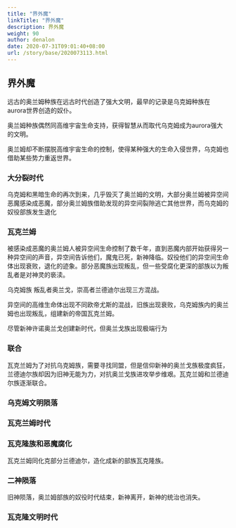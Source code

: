 ```yaml
---
title: "界外魔"
linkTitle: "界外魔"
description: 界外魔
weight: 90
author: denalon
date: 2020-07-31T09:01:40+08:00
url: /story/base/2020073113.html
---
```

## 界外魔

远古的奥兰姆种族在远古时代创造了强大文明，最早的记录是乌克姆种族在aurora世界创造的奴仆。

奥兰姆种族偶然同高维宇宙生命支持，获得智慧从而取代乌克姆成为aurora强大的文明。

奥兰姆却不断摆脱高维宇宙生命的控制，使得某种强大的生命入侵世界，乌克姆也借助某些势力重返世界。

### 大分裂时代

乌克姆和黑暗生命的再次到来，几乎毁灭了奥兰姆的文明，大部分奥兰姆被异空间恶魔感染成恶魔，部分奥兰姆族借助发现的异空间裂隙逃亡其他世界，而乌克姆的奴役部族发生退化

### 瓦克兰姆

被感染成恶魔的奥兰姆人被异空间生命控制了数千年，直到恶魔内部开始获得另一种异空间的声音，异空间告诉他们，魔鬼已死，新神降临。奴役他们的异空间生命体出现衰败，退化的迹象。部分恶魔族出现叛乱，但一些受腐化更深的部族以为叛乱者是对神灵的亵渎。

乌克姆族  叛乱者奥兰戈，崇高者兰德迪尔出现三方混战。

异空间的高维生命体出现不同欧帝尤斯的混战，旧族出现衰败，乌克姆族内的奥兰姆也出现叛乱，组建新的帝国瓦克兰姆。

尽管新神许诺奥兰戈创建新时代，但奥兰戈族出现极端行为

### 联合

瓦克兰姆为了对抗乌克姆族，需要寻找同盟，但是信仰新神的奥兰戈族极度疯狂，兰德迪尔族却因为旧神无能为力，对抗奥兰戈族进攻举步维艰。瓦克兰姆和兰德迪尔族逐渐联合。

### 乌克姆文明陨落

### 瓦克兰姆时代

### 瓦克隆族和恶魔腐化

瓦克兰姆同化克部分兰德迪尔，造化成新的部族瓦克隆族。


### 二神陨落

旧神陨落，奥兰姆部族的奴役时代结束，新神离开，新神的统治也消失。

### 瓦克隆文明时代
